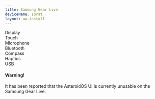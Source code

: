 ```yaml
---
title: Samsung Gear Live
deviceName: sprat
layout: aw-install
---
```


<div class="support-row">
  <div class="support-col">Display<div class="support-col-bad"></div></div>
  <div class="support-col">Touch<div class="support-col-good"></div></div>
  <div class="support-col">Microphone<div class="support-col-good"></div></div>
  <div class="support-col">Bluetooth<div class="support-col-good"></div></div>
  <div class="support-col">Compass<div class="support-col-bad"></div></div>
  <div class="support-col">Haptics<div class="support-col-good"></div></div>
  <div class="support-col">USB<div class="support-col-good"></div></div>
</div>

<div class="callout callout-warning">
    <h4>Warning!</h4>
    <p>It has been reported that the AsteroidOS UI is currently unusable on the Samsung Gear Live.</p>
</div>
